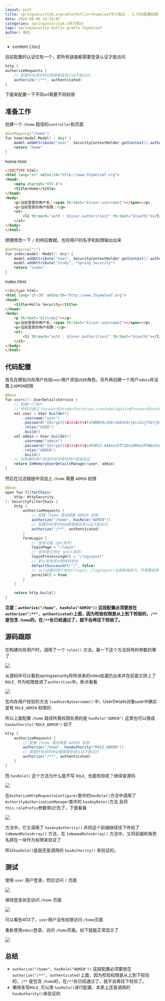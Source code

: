```yaml
---
layout: post
title: springsecurity6.x+gradle+kotlin+thymeleaf学习笔记 - 5.代码配置权限
date: 2024-08-06 14:34:07
categories: springsecurity6.x学习笔记
tags: springsecurity kotlin gradle thymeleaf
author: 朋也
---
```


* content
  {:toc}

目前配置的认证仅有一个，即所有链接都需要登录认证才能访问

```java
http {
authorizeRequests {
    // 配置所有请求地址都需要登录认证才能访问
    authorize("/**", authenticated)
}
```

下面来配置一下不同url需要不同权限

## 准备工作

创建一个 `/home` 路径的`controller`和页面

```java
@GetMapping("/home")
fun home(model:Model) : Any? {
    model.addAttribute("user", SecurityContextHolder.getContext().authentication.principal)
    return "home"
}
```

home.html

```html
<!DOCTYPE html>
<html lang="en" xmlns:th="http://www.thymeleaf.org">
<head>
    <meta charset="UTF-8">
    <title>Home</title>
</head>
<body>
    <p>当前登录的用户名：<span th:text="${user.username}"></span></p>
    <p>当前登录的用户权限：</p>
    <ul>
        <li th:each="auth : ${user.authorities}" th:text="${auth}"></li>
    </ul>
</body>
</html>
```

顺便修改一下 `/` 的响应数据，也将用户的名字和权限输出出来

```java
@GetMapping("/")
fun index(model: Model): Any? {
    model.addAttribute("user", SecurityContextHolder.getContext().authentication.principal)
    model.addAttribute("study", "Spring Security")
    return "index"
}
```

index.html

```html
<!doctype html>
<html lang="zh-CN" xmlns:th="http://www.thymeleaf.org">
<head>
    <title>Hello Security</title>
</head>
<body>
    <p th:text="${study}"></p>
    <p>当前登录的用户名：<span th:text="${user.username}"></span></p>
    <p>当前登录的用户权限：</p>
    <ul>
        <li th:each="auth : ${user.authorities}" th:text="${auth}"></li>
    </ul>
</body>
</html>
```

## 代码配置

首先在模拟内存用户处给`user`用户添加`USER`角色。另外再创建一个用户`admin`并设置上`ADMIN`权限

```java
@Bean
fun users(): UserDetailsService {
    // 构建一个用户
    // 密码可通过 PasswordEncoderFactories.createDelegatingPasswordEncoder().encode("123123") 来生成
    val user = User.builder()
        .username("user")
        .password("{bcrypt}\$2a\$10\$TzCWNNt8cJb6ruQ43nQ/jecs2ojY5G7jOrTEk6EBUXDhlwcPyLbtu")
        .roles("USER")
        .build()
    val admin = User.builder()
        .username("admin")
        .password("{bcrypt}\$2a\$10\$iOhhM1Z.A4AsnJSfT1Dx1ORGotFhNQzG2wx9cMtAhPCS.7976MRcC")
        .roles("ADMIN")
        .build()
    // 将构建的用户放进内存中等待用户登录验证
    return InMemoryUserDetailsManager(user, admin)
}
```

然后在过滤器链中添加上 `/home` 需要 `ADMIN` 权限

```java
@Bean
open fun filterChain(
    http: HttpSecurity,
): SecurityFilterChain {
    http {
        authorizeRequests {
            // 配置 /home 路径需要 ADMIN 权限
            authorize("/home", hasRole("ADMIN"))
            // 配置所有请求地址都需要登录认证才能访问
            authorize("/**", authenticated)
        }
        formLogin {
            // 登录页面（get请求）
            loginPage = "/login"
            // 登录提交地址（post请求）
            loginProcessingUrl = "/loginpost"
            // 默认登录成功跳转的地址
            defaultSuccessUrl("/", false)
            // 以上设置的两个地址(/login, /loginpost)全都直接放行，不需要权限
            permitAll = true
        }
    }

    return http.build()
}
```

**注意：`authorize("/home", hasRole("ADMIN"))` 这段配置必须要放在`authorize("/**", authenticated)`上面，因为校验权限是从上到下校验的，`/**` 是包含 `/home`的，在`/**`处已经通过了，就不会再往下校验了。**

## 源码跟踪

在构建内存用户时，调用了一个 `roles()` 方法，看一下这个方法将传的参数扔哪了

![](/assets/images/1745309539168.png)

从源码中可以看到springsecurity将传进来的roles给遍历出来并在前面又拼上了 `ROLE_` 作为权限放进了`authorities`中。断点看看

![](/assets/images/1745309550688.png)

在内存用户校验的方法 `loadUserByUsername()` 中，UserDetails对象user中确实是有 `ROLE_ADMIN` 权限的

所以上面配置 `/home` 路径所需权限处用的是 `hasRole("ADMIN")` 这里也可以换成 `hasAuthority("ROLE_ADMIN")` 如下

```java
http {
    authorizeRequests {
        // 配置 /home 路径需要 ADMIN 权限
        authorize("/home", hasAuthority("ROLE_ADMIN"))
        // 配置所有请求地址都需要登录认证才能访问
        authorize("/**", authenticated)
    }
}
```

而 `hasRole()` 这个方法为什么能不写 `ROLE_` 也能校验呢？继续查源码

![](/assets/images/1745309563178.png)

在`AuthorizeHttpRequestsConfigurer`类中的`hasRole()`方法中调用了`AuthorityAuthorizationManager`类中的 `hasAnyRole()`方法 且将`this.rolePrefix`参数带过!去了，下面看看

![](/assets/images/1745309575619.png)

方法中，它又调用了 `hasAnyAuthority()` 并将这个前缀继续往下传给了 `toNamedRolesArray()` 方法，在 `toNamedRolesArray()` 方法中，又将前缀和角色名拼在一块作为权限来验证了

所以`hasRole()`底层还是调用的 `hasAuthority()` 来验证的。

## 测试

使用 `user` 用户登录，然后访问 `/` 页面

![](/assets/images/1745309585232.png)

保持登录状态访问 `/home` 页面

![](/assets/images/1745309593721.png)

可以看到403了，`user`用户没有权限访问 `/home`页面

重新使用`admin`登录，访问 `/home`页面。如下就能正常显示了

![](/assets/images/1745309621055.png)

## 总结

- `authorize("/home", hasRole("ADMIN"))` 这段配置必须要放在`authorize("/**", authenticated)`上面，因为校验权限是从上到下校验的，`/**` 是包含 `/home`的，在`/**`处已经通过了，就不会再往下校验了。
- 懒得多写`ROLE_`可以用 `hasRole()`进行配置，本质上还是调用的 `hasAuthority()`来验证的

